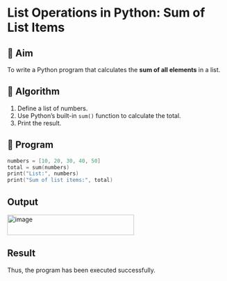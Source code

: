 # List Operations in Python: Sum of List Items

## 🎯 Aim
To write a Python program that calculates the **sum of all elements** in a list.

## 🧠 Algorithm
1. Define a list of numbers.
2. Use Python’s built-in `sum()` function to calculate the total.
3. Print the result.

## 🧾 Program
```c
numbers = [10, 20, 30, 40, 50]
total = sum(numbers)
print("List:", numbers)
print("Sum of list items:", total)

```

## Output
<img width="292" height="47" alt="image" src="https://github.com/user-attachments/assets/e06d4ace-64b1-4a7e-baea-0c29e2069bae" />

## Result
Thus, the program has been executed successfully.

